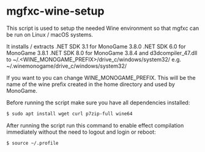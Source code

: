 # mgfxc-wine-setup
This script is used to setup the needed Wine environment so that mgfxc can be run on Linux / macOS systems.

It installs / extracts
.NET SDK 3.1 for MonoGame 3.8.0
.NET SDK 6.0 for MonoGame 3.8.1
.NET SDK 8.0 for MonoGame 3.8.4
and d3dcompiler_47.dll
to
~/.<WINE_MONOGAME_PREFIX>/drive_c/windows/system32/
e.g.
~/.winemonogame/drive_c/windows/system32/

If you want to you can change WINE_MONOGAME_PREFIX.
This will be the name of the wine prefix created in the 
home directory and used by MonoGame.

Before running the script make sure you have all dependencies installed:
```bash
$ sudo apt install wget curl p7zip-full wine64 
```

After running the script run this command to enable effect compilation immediately without the need to logout and login or reboot:
```bash
$ source ~/.profile
```